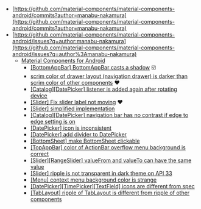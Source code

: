 - [https://github.com/material-components/material-components-android/commits?author=manabu-nakamura](https://github.com/material-components/material-components-android/commits?author=manabu-nakamura)
- [https://github.com/material-components/material-components-android/issues?q=author:manabu-nakamura](https://github.com/material-components/material-components-android/issues?q=author%3Amanabu-nakamura)
  - [Material Components for Android](https://github.com/material-components/material-components-android)
    - [[BottomAppBar] BottomAppBar casts a shadow](https://github.com/material-components/material-components-android/issues/2953) :ballot_box_with_check:
    - [scrim color of drawer layout (navigation drawer) is darker than scrim color of other components](https://issuetracker.google.com/issues/365245820) :hearts:
    - [[Catalog][DatePicker] listener is added again after rotating device](https://github.com/material-components/material-components-android/pull/4499)
    - [[Slider] Fix slider label not moving](https://github.com/material-components/material-components-android/pull/4364) :hearts:
    - [[Slider] simplified implementation](https://github.com/material-components/material-components-android/pull/4352)
    - [[Catalog][DatePicker] navigation bar has no contrast if edge to edge setting is on](https://github.com/material-components/material-components-android/issues/4501)
    - [[DatePicker] icon is inconsistent](https://github.com/material-components/material-components-android/issues/4485)
    - [[DatePicker] add divider to DatePicker](https://github.com/material-components/material-components-android/issues/4470)
    - [[BottomSheet] make BottomSheet clickable](https://github.com/material-components/material-components-android/pull/4351)
    - [[TopAppBar] color of ActionBar overflow menu background is correct](https://github.com/material-components/material-components-android/pull/4284)
    - [[Slider][RangeSlider] valueFrom and valueTo can have the same value](https://github.com/material-components/material-components-android/pull/4257)
    - [[Slider] ripple is not transparent in dark theme on API 33](https://github.com/material-components/material-components-android/issues/3988)
    - [[Menu] context menu background color is strange](https://github.com/material-components/material-components-android/issues/3969)
    - [[DatePicker][TimePicker][TextField] icons are different from spec](https://github.com/material-components/material-components-android/issues/3961)
    - [[TabLayout] ripple of TabLayout is different from ripple of other components](https://github.com/material-components/material-components-android/issues/3157)

<!--
## Hi there 👋

**manabu-nakamura/manabu-nakamura** is a ✨ _special_ ✨ repository because its `README.md` (this file) appears on your GitHub profile.

Here are some ideas to get you started:

- 🔭 I’m currently working on ...
- 🌱 I’m currently learning ...
- 👯 I’m looking to collaborate on ...
- 🤔 I’m looking for help with ...
- 💬 Ask me about ...
- 📫 How to reach me: ...
- 😄 Pronouns: ...
- ⚡ Fun fact: ...
-->
